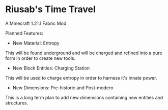 # Riusab's Time Travel

A Minecraft 1.21.1 Fabric Mod

Planned Features:

- New Material: Entropy

This will be found underground and will be charged and refined into a pure form in order to create new tools.

- New Block Entities: Charging Station

This will be used to charge entropy in order to harness it's innate power.

- New Dimensions: Pre-historic and Post-modern

This is a long term plan to add new dimensions containing new entities and structures.
